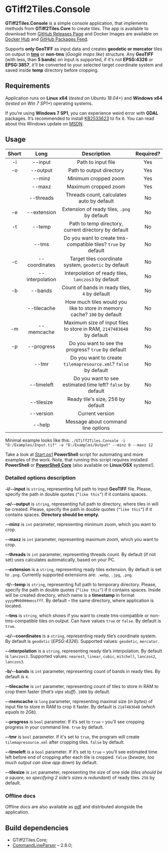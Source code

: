 # GTiff2Tiles.Console

**GTiff2Tiles.Console** is a simple console application, that implements methods from **GTiff2Tiles.Core** to create tiles. The app is available to download from [GitHub Releases Page](https://github.com/Gigas002/GTiff2Tiles/releases) and Docker Images are available on [Docker Hub](https://hub.docker.com/r/gigas002/gtiff2tiles-console) and [GitHub Packages Feed](https://github.com/Gigas002/GTiff2Tiles/packages).

Supports **only GeoTIFF** as input data and creates **geodetic or mercator** tiles on output in **[tms](https://wiki.osgeo.org/wiki/Tile_Map_Service_Specification)** or **non-tms** (*Google maps like*) structure.
Any **GeoTIFF** (with less, than **5 bands**) on input is supported, if it's not **EPSG:4326** or **EPSG:3857**, it'll be converted to your selected target coordinate system and saved inside **temp** directory before cropping.

## Requirements

Application runs on **Linux x64** (*tested on Ubuntu 18.04+*) and **Windows x64** (*tested on Win 7 SP1+*) operating systems.

If you’re using **Windows 7 SP1**, you can experience weird error with **GDAL** packages. It’s recommended to install [KB2533623](https://www.microsoft.com/en-us/download/details.aspx?id=26764) to fix it. You can read about this Windows update on [MSDN](https://support.microsoft.com/en-us/help/2533623/microsoft-security-advisory-insecure-library-loading-could-allow-remot).

## Usage

| Short |      Long       |                         Description                          | Required? |
| :---: | :-------------: | :----------------------------------------------------------: | :-------: |
|  -i   |     --input     |                      Path to input file                      |    Yes    |
|  -o   |    --output     |                   Path to output directory                   |    Yes    |
|       |     --minz      |                     Minimum cropped zoom                     |    Yes    |
|       |     --maxz      |                     Maximum cropped zoom                     |    Yes    |
|       |    --threads    |          Threads count, calculates auto by default           |    No     |
|  -e   |   --extension   |         Extension of ready tiles, `.png` by default          |    No     |
|  -t   |     --temp      |     Path to temp directory, current directory by default     |    No     |
|       |      --tms      | Do you want to create tms-compatible tiles? `true` by default |    No     |
|  -c   |  --coordinates  |    Target tiles coordinate system, `geodetic` by default     |    No     |
|       | --interpolation |     Interpolation of ready tiles, `lanczos3` by default      |    No     |
|  -b   |     --bands     |        Count of bands in ready tiles, `4` by default         |    No     |
|       |   --tilecache   | How much tiles would you like to store in memory cache? `100` by default |    No     |
|  -m   |   --memcache    | Maximum size of input files to store in RAM, `2147483648` by default |    No     |
|  -p   |   --progress    |      Do you want to see the progress? `true` by default      |    No     |
|       |      --tmr      | Do you want to create `tilemapresource.xml`? `false` by default |    No     |
|       |   --timeleft    |  Do you want to see estimated time left? `false` by default  |    No     |
|       |   --tilesize    |              Ready tile's size, 256 by default               |    No     |
|       |    --version    |                       Current version                        |           |
|       |     --help      |              Message about command line options              |           |

Minimal example looks like this: `./GTiff2Tiles.Console -i "D:/Examples/Input.tif" -o "D:/Examples/Output" --minz 0 --maxz 12`

Take a look at [Start.ps1](https://github.com/Gigas002/GTiff2Tiles/blob/master/GTiff2Tiles.Console/Start.ps1) **PowerShell** script for automating and more examples of the work. Note, that running this script requires installed **PowerShell** or **[PowerShell Core](https://github.com/PowerShell/PowerShell)** (also available on **Linux**/**OSX** systems!).

### Detailed options description

**-i/--input** is `string`, representing full path to input **GeoTIFF** file. Please, specify the path in double quotes (`“like this”`) if it contains spaces.

**-o/--output** is `string`, representing full path to directory, where tiles in will be created. Please, specify the path in double quotes (`“like this”`) if it contains spaces. **Directory should be empty.**

**--minz** is `int` parameter, representing minimum zoom, which you want to crop.

**--maxz** is `int` parameter, representing maximum zoom, which you want to crop.

**--threads** is `int` parameter, representing threads count. By default (if not set) uses calculates automatically, based on your PC.

**--extension** is a `string`, representing ready tiles extension. By default is set to `.png`. Currently supported extensions are: `.webp`, `.jpg`, `.png`.

**-t/--temp** is `string`, representing full path to temporary directory. Please, specify the path in double quotes (`“like this”`) if it contains spaces. Inside will be created directory, which name is a **timestamp** in format `yyyyMMddHHmmssfff`. By default – the same directory, where application is located.

**--tms** is `string`, which shows if you want to create tms-compatible or non-tms-compatible tiles on output. Can have values `true` or `false`. By default is `true`.

**-c/--coordinates** is a `string`, representing ready tile’s coordinate system. By default is `geodetic` (*EPSG:4326*). Supported values: `geodetic`, `mercator`.

**--interpolation** is a `string`, representing ready tile’s interpolation. By default is `lanczos3`. Supported values: `nearest`, `linear`, `cubic`, `mitchell`, `lanczos2`, `lanczos3`.

**-b/--bands** is `int` parameter, representing count of bands in ready tiles. By default is `4`.

**--tilecache** is `int` parameter, representing count of tiles to store in RAM to crop them faster (*that’s vips stuff*). `1000` by default.

**--memcache** is `long` parameter, representing maximal size (*in bytes*) of input file to store in RAM to crop it faster. By default is `2147483648` (*which equals to 2Gb*).

**--progress** is `bool` parameter. If it’s set to `true` – you’ll see cropping progress in your command line. `true` by default.

**--tmr** is `bool` parameter. If it's set to `true`, the program will create `tilemapresource.xml` after cropping tiles. `false` by default.

**--timeleft** is a `bool` parameter. If it’s set to `true` – you’ll see estimated time left before end of cropping after each tile is cropped. `false` (*beware, too much output can slow app down*) by default.

**--tilesize** is `int` parameter, representing the size of one side (*tiles should be a square, so specifying 2 side’s sizes is redundant*) of ready tiles. `256` by default.

### Offline docs

Offline docs are also available as [pdf](https://github.com/Gigas002/GTiff2Tiles/blob/master/GTiff2Tiles.Console/console-index.pdf) and distributed alongside the application.

## Build dependencies

- GTiff2Tiles.Core;
- [CommandLineParser](https://www.nuget.org/packages/CommandLineParser/) – 2.8.0;
